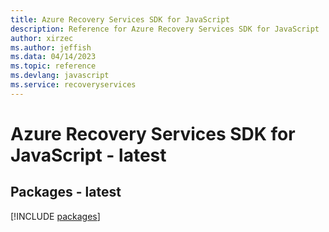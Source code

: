 ```yaml
---
title: Azure Recovery Services SDK for JavaScript
description: Reference for Azure Recovery Services SDK for JavaScript
author: xirzec
ms.author: jeffish
ms.data: 04/14/2023
ms.topic: reference
ms.devlang: javascript
ms.service: recoveryservices
---
```

# Azure Recovery Services SDK for JavaScript - latest
## Packages - latest
[!INCLUDE [packages](recovery-services-index.md)]
